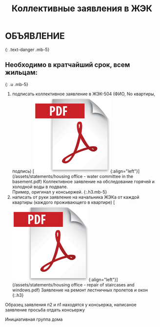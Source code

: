﻿---
layout: post
published: true
title: Коллективные заявления в ЖЭК
---

# ОБЪЯВЛЕНИЕ
{: .text-danger .mb-5}

## Необходимо в кратчайший срок, всем жильцам:
{: .u .mb-5}

1. подписать коллективное заявление в ЖЭК-504 (ФИО, No квартиры, подпись)
   [![Коллективное заявление на обследование горячей и холодной воды в подвале](/assets/images/icons/pdf.png){:align="left"}](/assets/statements/housing office - water сommittee in the basement.pdf)
   Коллективное заявление на обследование горячей и холодной воды в подвале.  
   Пример, оригинал у консьержей.
   {:.h3.mb-5}
2. написать от руки заявление на начальника ЖЭКа от каждой квартиры (каждого проживающего в квартире)
   [![Заявление на ремонт лестничных пролетов и окон](/assets/images/icons/pdf.png){:align="left"}](/assets/statements/housing office - repair of staircases and windows.pdf)
   Заявление на ремонт лестничных пролетов и окон
   {:.h3}

Образец заявления п2 и п1 находятся у консьержа, написаное заявление просьба отдать консьержу

Инициативная группа дома